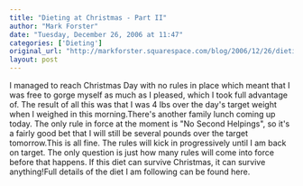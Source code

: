 ```yaml
---
title: "Dieting at Christmas - Part II"
author: "Mark Forster"
date: "Tuesday, December 26, 2006 at 11:47"
categories: ['Dieting']
original_url: "http://markforster.squarespace.com/blog/2006/12/26/dieting-at-christmas-part-ii.html"
layout: post
---
```


I managed to reach Christmas Day with no rules in place which meant that I was free to gorge myself as much as I pleased, which I took full advantage of. The result of all this was that I was 4 lbs over the day's target weight when I weighed in this morning.There's another family lunch coming up today. The only rule in force at the moment is "No Second Helpings", so it's a fairly good bet that I will still be several pounds over the target tomorrow.This is all fine. The rules will kick in progressively until I am back on target. The only question is just how many rules will come into force before that happens. If this diet can survive Christmas, it can survive anything!Full details of the diet I am following can be found here.
